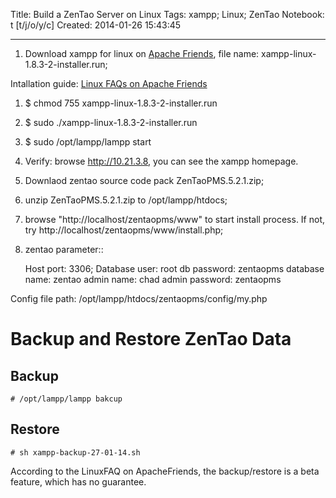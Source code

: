 Title: Build a ZenTao Server on Linux
Tags: xampp; Linux; ZenTao
Notebook: t [t/j/o/y/c]
Created: 2014-01-26 15:43:45

------

1. Download xampp for linux on [Apache Friends](http://www.apachefriends.org/download.html), file name: xampp-linux-1.8.3-2-installer.run;

Intallation guide: [Linux FAQs on Apache Friends](http://www.apachefriends.org/faq_linux.html)

1. $ chmod 755 xampp-linux-1.8.3-2-installer.run

1. $ sudo ./xampp-linux-1.8.3-2-installer.run

1. $ sudo /opt/lampp/lampp start

1. Verify: browse http://10.21.3.8, you can see the xampp homepage.

1. Downlaod zentao source code pack ZenTaoPMS.5.2.1.zip;

1. unzip ZenTaoPMS.5.2.1.zip to /opt/lampp/htdocs;

1. browse "http://localhost/zentaopms/www" to start install process. If not, try http://localhost/zentaopms/www/install.php;

1. zentao parameter::

    Host port: 3306;
    Database user: root
    db password: zentaopms
    database name: zentao
    admin name: chad
    admin password: zentaopms

Config file path: /opt/lampp/htdocs/zentaopms/config/my.php

# Backup and Restore ZenTao Data

## Backup

    # /opt/lampp/lampp bakcup

## Restore

    # sh xampp-backup-27-01-14.sh

According to the LinuxFAQ on ApacheFriends, the backup/restore is a beta feature, which has no guarantee.
